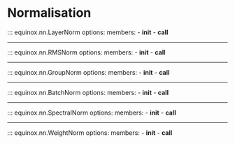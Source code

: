 # Normalisation

::: equinox.nn.LayerNorm
    options:
        members:
            - __init__
            - __call__

---

::: equinox.nn.RMSNorm
    options:
        members:
            - __init__
            - __call__

---

::: equinox.nn.GroupNorm
    options:
        members:
            - __init__
            - __call__

---

::: equinox.nn.BatchNorm
    options:
        members:
            - __init__
            - __call__

---

::: equinox.nn.SpectralNorm
    options:
        members:
            - __init__
            - __call__

---

::: equinox.nn.WeightNorm
    options:
        members:
            - __init__
            - __call__